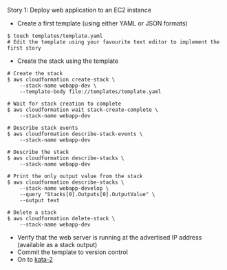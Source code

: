 
Story 1: Deploy web application to an EC2 instance

- Create a first template (using either YAML or JSON formats)

```
$ touch templates/template.yaml
# Edit the template using your favourite text editor to implement the first story 

```

- Create the stack using the template

```
# Create the stack
$ aws cloudformation create-stack \
    --stack-name webapp-dev \
    --template-body file://templates/template.yaml

# Wait for stack creation to complete
$ aws cloudformation wait stack-create-complete \
    --stack-name webapp-dev

# Describe stack events    
$ aws cloudformation describe-stack-events \
    --stack-name webapp-dev

# Describe the stack
$ aws cloudformation describe-stacks \
    --stack-name webapp-dev

# Print the only output value from the stack
$ aws cloudformation describe-stacks \
    --stack-name webapp-develop \
    --query "Stacks[0].Outputs[0].OutputValue" \
    --output text

# Delete a stack
$ aws cloudformation delete-stack \
    --stack-name webapp-dev

```

- Verify that the web server is running at the advertised IP address (available as a stack output)
- Commit the template to version control
- On to [kata-2](../kata-2/HOW-TO.md)
